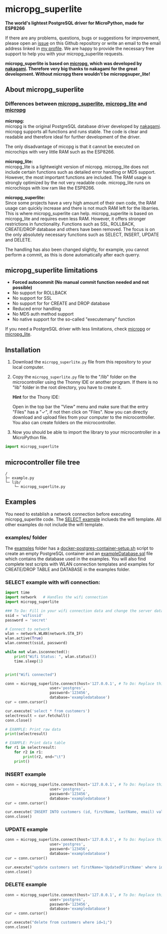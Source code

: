 # micropg_superlite
**The world's lightest PostgreSQL driver for MicroPython, made for ESP8266**

If there are any problems, questions, bugs or suggestions for improvement, please open an [issue](https://github.com/TimonW-Dev/micropg_superlite/issues) on this Github repository or write an email to the email address linked in [my profile](https://github.com/TimonW-Dev). We are happy to provide the necessary free support to help you with your micropg_superlite requests.

**micropg_superlite is based on [micropg](https://github.com/nakagami/micropg), which was developed by [nakagami](https://github.com/nakagami). Therefore very big thanks to nakagami for the great development. Without micropg there wouldn't be micropgsuper_lite!**

## About micropg_superlite
### Differences between [micropg_superlite](https://github.com/TimonW-Dev/micropg_superlite), [micropg_lite](https://github.com/TimonW-Dev/micropg_lite) and [micropg](https://github.com/nakagami/micropg)

**micropg:** <br>
micropg is the original PostgreSQL database driver developed by [nakagami](https://github.com/nakagami). micropg supports all functions and runs stable. The code is clear and readable and therefore ideal for further development of the driver.

The only disadvantage of micopg is that it cannot be executed on microchips with very little RAM such as the ESP8266.

**micropg_lite:** <br>
micropg_lite is a lightweight version of micropg. micropg_lite does not include certain functions such as detailed error handling or MD5 support. However, the most important functions are included. The RAM usage is strongly optimized by the not very readable code. micropg_lite runs on microchiops with low ram like the ESP8266.

**micropg_superlite:** <br>
Since some projects have a very high amount of their own code, the RAM usage can quickly increase and there is not much RAM left for the libarries. This is where micropg_superlite can help. micropg_superlite is based on micropg_lite and requires even less RAM. However, it offers stronger restrictions in functionality. Functions such as SSL, ROLLBACK, CREATE/DROP database and others have been removed. The focus is on the only absolutely necessary functions such as SELECT, INSERT, UPDATE and DELETE.

The handling has also been changed slightly, for example, you cannot perform a commit, as this is done automatically after each querry.

## micropg_superlite limitations
- **Forced autocommit (No manual commit function needed and not possible)**
- No support for ROLLBACK
- No support for SSL
- No support for for CREATE and DROP database
- Reduced error handling
- No MD5 auth method support
- No native support for the so-called "executemany" function

If you need a PostgreSQL driver with less limitations, check [micropg](https://github.com/nakagami/micropg) or [micropg_lite](https://github.com/TimonW-Dev/micropg_lite).


## Installation

1. Download the `micropg_superlite.py` file from this repository to your local computer.

2. Copy the `micropg_superlite.py` file to the "/lib" folder on the microcontroller using the Thonny IDE or another program. If there is no "lib" folder in the root directory, you have to create it.

    **Hint** for the Thony IDE:
    
    Open in the top bar the "View" menu and make sure that the entry "Files" has a "✓", if not then click on "Files". Now you can directly download and upload files from your computer to the microcontroller. You also can create folders on the microcontroller.

3. Now you should be able to import the library to your microcontroller in a MicroPython file.

````python
import micropg_superlite
````

## microcontroller file tree
````
/
├─ example.py
└─ lib/
    └─ micropg_superlite.py
````

## Examples
You need to establish a network connection before executing micropg_superlite code. The [SELECT example](#select-example-with-wifi-connection) inclueds the wifi template. All other examples do not include the wifi template.

### examples/ folder
The [examples](https://github.com/TimonW-Dev/micropg_superlite/tree/main/examples) folder has a [docker-postgres-container-setup.sh](https://github.com/TimonW-Dev/micropg_superlite/blob/main/examples/docker-postgres-container-setup.sh) script to create an empty PostgreSQL container and an [exampleDatabase.sql](https://github.com/TimonW-Dev/micropg_superlite/blob/main/examples/exampleDatabase.sql) file which contains the database used in the examples. You will also find complete test scripts with WLAN connection templates and examples for CREATE/DROP TABLE and DATABASE in the examples folder.

### SELECT example with wifi connection:
````python
import time
import network   # Handles the wifi connection
import micropg_superlite

### To Do: Fill in your wifi connection data and change the server data
ssid = 'wifissid'
password = 'secret'

# Connect to network
wlan = network.WLAN(network.STA_IF)
wlan.active(True)
wlan.connect(ssid, password)

while not wlan.isconnected():
    print("Wifi Status: ", wlan.status())
    time.sleep(1)


print("Wifi connected")

conn = micropg_superlite.connect(host='127.0.0.1', # To Do: Replace this string with the IP address of your server
                    user='postgres',
                    password='123456',
                    database='exampledatabase')
cur = conn.cursor()

cur.execute('select * from customers')
selectresult = cur.fetchall()
conn.close()

# EXAMPLE: Print raw data
print(selectresult)

# EXAMPLE: Print data table
for r1 in selectresult:
    for r2 in r1:
        print(r2, end="\t")
    print()
````

### INSERT example
````python
conn = micropg_superlite.connect(host='127.0.0.1', # To Do: Replace this string with the IP address of your server
                    user='postgres',
                    password='123456',
                    database='exampledatabase')
cur = conn.cursor()

cur.execute('INSERT INTO customers (id, firstName, lastName, email) values (%s, %s, %s, %s)', ['5', 'David', 'Wilson', 'david.wilson@example.com'])
conn.close()

````

### UPDATE example
```` python
conn = micropg_superlite.connect(host='127.0.0.1', # To Do: Replace this string with the IP address of your server
                    user='postgres',
                    password='123456',
                    database='exampledatabase')
cur = conn.cursor()

cur.execute("update customers set firstName='UpdatedFirstName' where id=2;")
conn.close()
````

### DELETE example
```` python
conn = micropg_superlite.connect(host='127.0.0.1', # To Do: Replace this string with the IP address of your server
                    user='postgres',
                    password='123456',
                    database='exampledatabase')
cur = conn.cursor()

cur.execute("delete from customers where id=1;")
conn.close()

````